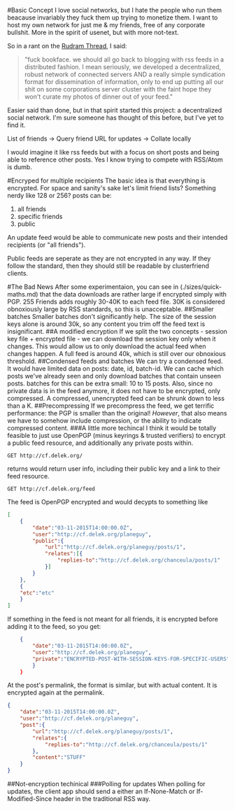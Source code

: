 #Basic Concept
I love social networks, but I hate the people who run them beacause invariably they fuck them up trying to monetize them. I want to host my own network for just me & my friends, free of any corporate bullshit. More in the spirit of usenet, but with more not-text.

So in a rant on the [Rudram Thread](https://www.facebook.com/chris.rudram/posts/10153870108165247), I said: 

>"fuck bookface. we should all go back to blogging with rss feeds in a distributed fashion. I mean seriously, we developed a decentralized, robust network of connected servers AND a really simple syndication format for dissemination of information, only to end up putting all our shit on some corporations server cluster with the faint hope they won't curate my photos of dinner out of your feed."

Easier said than done, but in that spirit started this project: a decentralized social network. I'm sure someone has thought of this before, but I've yet to find it.

List of friends -> Query friend URL for updates -> Collate locally

I would imagine it like rss feeds but with a focus on short posts and being able to reference other posts. Yes I know trying to compete with RSS/Atom is dumb.

#Encryped for multiple recipients
The basic idea is that everything is encrypted. For space and sanity's sake let's limit friend lists? Something nerdy like 128 or 256?
posts can be:

1. all friends
2. specific friends
3. public

An update feed would be able to communicate new posts and their intended recipients (or "all friends"). 

Public feeds are seperate as they are not encrypted in any way. If they follow the standard, then they should still be readable by clusterfriend clients.

#The Bad News
After some experimentaion, you can see in (./sizes/quick-maths.md) that the data downloads are rather large if encrypted simply with PGP. 255 Friends adds roughly 30-40K to each feed file. 30K is considered obnoxiously large by RSS standards, so this is unacceptable.
##Smaller batches
Smaller batches don't significantly help. The size of the session keys alone is around 30k, so any content you trim off the feed text is insignificant.
##A modified encryption
If we split the two concepts - session key file + encrypted file - we can download the session key only when it changes. This would allow us to only download the actual feed when changes happen. A full feed is around 40k, which is still over our obnoxious threshold.
##Condensed feeds and batches
We can try a condensed feed. It would have limited data on posts: date, id, batch-id. We can cache which posts we've already seen and only download batches that contain unseen posts. batches for this can be extra small: 10 to 15 posts. Also, since no private data is in the feed anymore, it does not have to be encrypted, only compressed. A compressed, unencrypted feed can be shrunk down to less than a K.
##Precompressing
If we precompress the feed, we get terrific performance: the PGP is smaller than the original! *However*, that also means we have to somehow include compression, or the ability to indicate compressed content. 
###A little more techincal
I think it would be totally feasible to just use OpenPGP (minus keyrings & trusted verifiers) to encrypt a public feed resource, and additionally any private posts within. 
```
GET http://cf.delek.org/
```
returns would return user info, including their public key and a link to their feed resource.
```
GET http://cf.delek.org/feed
```

The feed is OpenPGP encrypted and would decypts to something like
```JSON
[
	{
		"date":"03-11-2015T14:00:00.0Z",
		"user":"http://cf.delek.org/planeguy",
		"public":{
			"url":"http://cf.delek.org/planeguy/posts/1",
			"relates":[{
				"replies-to":"http://cf.delek.org/chanceula/posts/1"
			}]
		}
	},
    {
    "etc":"etc"
    }
]
```
If something in the feed is not meant for all friends, it is encrypted before adding it to the feed, so you get:
```JSON
	{
		"date":"03-11-2015T14:00:00.0Z",
		"user":"http://cf.delek.org/planeguy",
		"private":"ENCRYPTED-POST-WITH-SESSION-KEYS-FOR-SPECIFIC-USERS"
		}
	}
```
At the post's permalink, the format is similar, but with actual content. It is encrypted again at the permalink.
```JSON
{
	"date":"03-11-2015T14:00:00.0Z",
	"user":"http://cf.delek.org/planeguy",
	"post":{
		"url":"http://cf.delek.org/planeguy/posts/1",
		"relates":{
			"replies-to":"http://cf.delek.org/chanceula/posts/1"
		},
		"content":"STUFF"
	}
}
```
##Not-encryption techinical
###Polling for updates
When polling for updates, the client app should send a either an If-None-Match or If-Modified-Since header in the traditional RSS way.